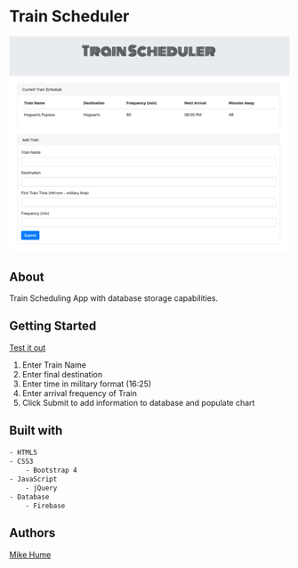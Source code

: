 # Train Scheduler

![Train Scheduler](./src/assets/images/homepage.png)

## About

Train Scheduling App with database storage capabilities.

## Getting Started

[Test it out](https://mahume.github.io/train-scheduler/)

1. Enter Train Name
2. Enter final destination
3. Enter time in military format (16:25)
4. Enter arrival frequency of Train
5. Click Submit to add information to database and populate chart

## Built with
    - HTML5
    - CSS3
        - Bootstrap 4
    - JavaScript
        - jQuery
    - Database
        - Firebase

## Authors

[Mike Hume](https://mahume.github.io/)

